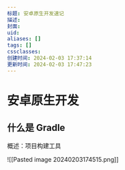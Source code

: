 ```yaml
---
标题: 安卓原生开发速记
描述: 
封面: 
uid: 
aliases: []
tags: []
cssclasses: 
创建时间: 2024-02-03 17:37:14
更新时间: 2024-02-03 17:47:23
---
```


# 安卓原生开发

## 什么是 Gradle

概述：项目构建工具

![[Pasted image 20240203174515.png]]

